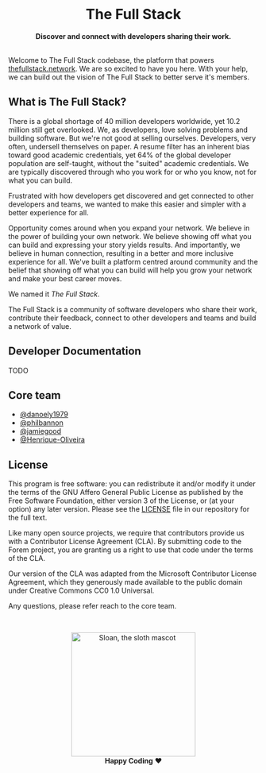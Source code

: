 <div align="center">
  <br>
  <h1>The Full Stack</h1>
  <strong>Discover and connect with developers sharing their work.</strong>
</div>
<br>

Welcome to The Full Stack codebase, the platform that powers
[thefullstack.network](https://thefullstack.network). We are so excited to have you here. With your help, we can
build out the vision of The Full Stack to better serve it's members.

## What is The Full Stack?

There is a global shortage of 40 million developers worldwide, yet 10.2 million still get overlooked. We, as developers, love solving problems and building software. But we're not good at selling ourselves. Developers, very often, undersell themselves on paper. A resume filter has an inherent bias toward good academic credentials, yet 64% of the global developer population are self-taught, without the "suited" academic credentials. We are typically discovered through who you work for or who you know, not for what you can build.

Frustrated with how developers get discovered and get connected to other developers and teams, we wanted to make this easier and simpler with a better experience for all.

Opportunity comes around when you expand your network. We believe in the power of building your own network. We believe showing off what you can build and expressing your story yields results. And importantly, we believe in human connection, resulting in a better and more inclusive experience for all. We've built a platform centred around community and the belief that showing off what you can build will help you grow your network and make your best career moves.

We named it _The Full Stack_.

The Full Stack is a community of software developers who share their work, contribute their feedback, connect to other developers and teams and build a network of value.

## Developer Documentation

TODO

## Core team

- [@danoely1979](https://github.com/danoely1979)
- [@philbannon](https://github.com/philbannon)
- [@jamiegood](https://github.com/jamiegood)
- [@Henrique-Oliveira](https://github.com/Henrique-Oliveira)

## License

This program is free software: you can redistribute it and/or modify it under
the terms of the GNU Affero General Public License as published by the Free
Software Foundation, either version 3 of the License, or (at your option) any
later version. Please see the [LICENSE](./LICENSE.md) file in our repository for
the full text.

Like many open source projects, we require that contributors provide us with a
Contributor License Agreement (CLA). By submitting code to the Forem project,
you are granting us a right to use that code under the terms of the CLA.

Our version of the CLA was adapted from the Microsoft Contributor License
Agreement, which they generously made available to the public domain under
Creative Commons CC0 1.0 Universal.

Any questions, please refer reach to the core team.

<br>

<p align="center">
  <img alt="Sloan, the sloth mascot" width="250px" src="https://thepracticaldev.s3.amazonaws.com/uploads/user/profile_image/31047/af153cd6-9994-4a68-83f4-8ddf3e13f0bf.jpg">
  <br>
  <strong>Happy Coding</strong> ❤️
</p>
